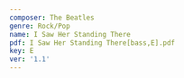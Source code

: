 ```yaml
---
composer: The Beatles
genre: Rock/Pop
name: I Saw Her Standing There
pdf: I Saw Her Standing There[bass,E].pdf
key: E
ver: '1.1'
---
```

